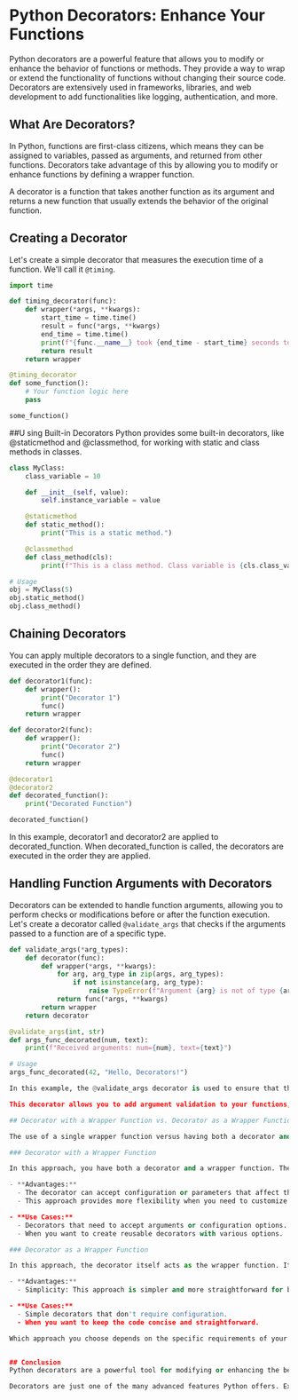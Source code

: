 # Python Decorators: Enhance Your Functions

Python decorators are a powerful feature that allows you to modify or enhance the behavior of functions or methods. They provide a way to wrap or extend the functionality of functions without changing their source code. Decorators are extensively used in frameworks, libraries, and web development to add functionalities like logging, authentication, and more.

## What Are Decorators?

In Python, functions are first-class citizens, which means they can be assigned to variables, passed as arguments, and returned from other functions. Decorators take advantage of this by allowing you to modify or enhance functions by defining a wrapper function.

A decorator is a function that takes another function as its argument and returns a new function that usually extends the behavior of the original function.

## Creating a Decorator

Let's create a simple decorator that measures the execution time of a function. We'll call it `@timing`.

```python
import time

def timing_decorator(func):
    def wrapper(*args, **kwargs):
        start_time = time.time()
        result = func(*args, **kwargs)
        end_time = time.time()
        print(f"{func.__name__} took {end_time - start_time} seconds to execute.")
        return result
    return wrapper

@timing_decorator
def some_function():
    # Your function logic here
    pass

some_function()
```

##U sing Built-in Decorators
Python provides some built-in decorators, like @staticmethod and @classmethod, for working with static and class methods in classes.

```python
class MyClass:
    class_variable = 10

    def __init__(self, value):
        self.instance_variable = value

    @staticmethod
    def static_method():
        print("This is a static method.")

    @classmethod
    def class_method(cls):
        print(f"This is a class method. Class variable is {cls.class_variable}.")

# Usage
obj = MyClass(5)
obj.static_method()
obj.class_method()

```

## Chaining Decorators
You can apply multiple decorators to a single function, and they are executed in the order they are defined.

```python
def decorator1(func):
    def wrapper():
        print("Decorator 1")
        func()
    return wrapper

def decorator2(func):
    def wrapper():
        print("Decorator 2")
        func()
    return wrapper

@decorator1
@decorator2
def decorated_function():
    print("Decorated Function")

decorated_function()
```

In this example, decorator1 and decorator2 are applied to decorated_function. When decorated_function is called, the decorators are executed in the order they are applied.

## Handling Function Arguments with Decorators

Decorators can be extended to handle function arguments, allowing you to perform checks or modifications before or after the function execution. Let's create a decorator called `@validate_args` that checks if the arguments passed to a function are of a specific type.

```python
def validate_args(*arg_types):
    def decorator(func):
        def wrapper(*args, **kwargs):
            for arg, arg_type in zip(args, arg_types):
                if not isinstance(arg, arg_type):
                    raise TypeError(f"Argument {arg} is not of type {arg_type.__name__}")
            return func(*args, **kwargs)
        return wrapper
    return decorator

@validate_args(int, str)
def args_func_decorated(num, text):
    print(f"Received arguments: num={num}, text={text}")

# Usage
args_func_decorated(42, "Hello, Decorators!")

In this example, the @validate_args decorator is used to ensure that the function args_func_decorated receives an integer and a string as its arguments. If the arguments don't match the specified types, a TypeError is raised.

This decorator allows you to add argument validation to your functions, enhancing their reliability and robustness.

## Decorator with a Wrapper Function vs. Decorator as a Wrapper Function

The use of a single wrapper function versus having both a decorator and a wrapper function in a decorator pattern depends on the complexity and flexibility of the use case. Each approach has its advantages and use cases:

### Decorator with a Wrapper Function

In this approach, you have both a decorator and a wrapper function. The decorator is the outermost function, and it takes any configuration or parameters required for the decorator. It returns the actual decorator function (the wrapper). The wrapper function is responsible for modifying the behavior of the original function.

- **Advantages:**
  - The decorator can accept configuration or parameters that affect the behavior of the wrapper function.
  - This approach provides more flexibility when you need to customize the decorator's behavior based on different use cases.

- **Use Cases:**
  - Decorators that need to accept arguments or configuration options.
  - When you want to create reusable decorators with various options.

### Decorator as a Wrapper Function

In this approach, the decorator itself acts as the wrapper function. It directly wraps the original function and is responsible for modifying its behavior. There is no separate wrapper function in this case.

- **Advantages:**
  - Simplicity: This approach is simpler and more straightforward for basic cases where you don't need additional configuration.

- **Use Cases:**
  - Simple decorators that don't require configuration.
  - When you want to keep the code concise and straightforward.

Which approach you choose depends on the specific requirements of your decorator and your preference for code organization. If your decorator needs to accept arguments, configuration, or options, using a decorator with a separate wrapper function is more appropriate. If your decorator is simple and doesn't require such customization, using the decorator as a wrapper function can make the code cleaner and more concise. Both approaches are valid and useful in different contexts.


## Conclusion
Python decorators are a powerful tool for modifying or enhancing the behavior of functions. They are widely used in Python libraries, frameworks, and web development to add functionalities without modifying the original source code. By understanding and using decorators effectively, you can write cleaner, more maintainable code.

Decorators are just one of the many advanced features Python offers. Experiment with them, and you'll find creative ways to enhance your code and improve its reusability.





